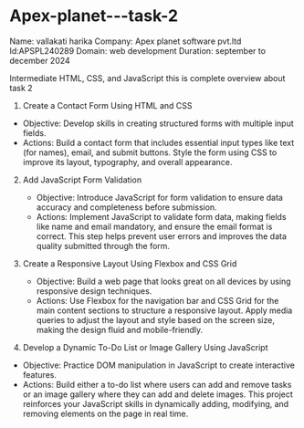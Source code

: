# Apex-planet---task-2

Name: vallakati harika
Company: Apex planet software pvt.ltd
Id:APSPL240289
Domain: web development
Duration: september to december 2024

 Intermediate HTML, CSS, and JavaScript 
 this is complete overview about task 2
 
 1. Create a Contact Form Using HTML and CSS
   - Objective: Develop skills in creating structured forms with multiple input fields.
   - Actions: Build a contact form that includes essential input types like text (for names), email, and submit buttons. Style the form using CSS to improve its layout, typography, and overall appearance.

2. Add JavaScript Form Validation
   - Objective: Introduce JavaScript for form validation to ensure data accuracy and completeness before submission.
   - Actions: Implement JavaScript to validate form data, making fields like name and email mandatory, and ensure the email format is correct. This step helps prevent user errors and improves the data quality submitted through the form.

3. Create a Responsive Layout Using Flexbox and CSS Grid
   - Objective: Build a web page that looks great on all devices by using responsive design techniques.
   - Actions: Use Flexbox for the navigation bar and CSS Grid for the main content sections to structure a responsive layout. Apply media queries to adjust the layout and style based on the screen size, making the design fluid and mobile-friendly.

 4. Develop a Dynamic To-Do List or Image Gallery Using JavaScript
   - Objective: Practice DOM manipulation in JavaScript to create interactive features.
   - Actions: Build either a to-do list where users can add and remove tasks or an image gallery where they can add and delete images. This project reinforces your JavaScript skills in dynamically adding, modifying, and removing elements on the page in real time.
